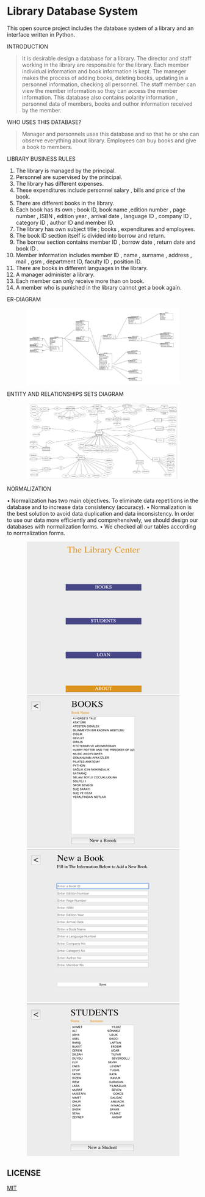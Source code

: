 # Library Database System
This open source project includes the database system of a library and an interface written in Python.

INTRODUCTION

> It is desirable design a database for a library. The director and staff working in the library are responsible for the library. Each member individual information and book information is kept. The maneger makes the process of adding books, deleting books, updating in a personnel information, checking all personnel. The staff member can view the member information so they can access the member information. This database also contains polarity information , personnel data of members, books and outhor information received by the member.

WHO USES THIS DATABASE?

> Manager and personnels uses this database and so that he or she can observe everything about library. Employees can buy books and give a book to members.

LIBRARY BUSINESS RULES

1. The library is managed by the principal.
2. Personnel are supervised by the principal.
3. The library has different expenses.
4. These expenditures include personnel salary , bills and price of the book.
5. There are different books in the library.
6. Each book has its own ; book ID, book name ,edition number , page number , ISBN , edition year , arrival date , language ID , company ID , category ID , author ID and member ID.
7. The library has own subject title ; books , expenditures and employees.
8. The book ID section itself is divided into borrow and return.
9. The borrow section contains member ID , borrow date , return date and book ID .
10. Member information includes member ID , name , surname , address , mail , gsm , department ID, faculty ID , position ID.
11. There are books in different languages in the library.
12. A manager administer a library.
13. Each member can only receive more than on book.
14. A member who is punished in the library cannot get a book again.

ER-DIAGRAM
<div align="center">
    <tr>
    <a>
       <img src="docs/assets/er-diagram.png" alt="erdiagram" height="200"width="400px" />
        </tr>
</div>


ENTITY AND RELATIONSHIPS SETS DIAGRAM
<div align="center">
    <tr>
    <a>
<img src="docs/assets/entity-and-relationships-diagram.png" alt="ersd" height="200"width="400px" />
        </tr>
</div>


NORMALIZATION

• Normalization has two main objectives. To eliminate data repetitions in the database and to increase data consistency (accuracy).
• Normalization is the best solution to avoid data duplication and data inconsistency. In order to use our data more efficiently and comprehensively, we should design our databases with normalization forms.
• We checked all our tables according to normalization forms.


<div align="center">
    <tr>
    <a href="https://allcontributors.org">
        <img src="docs/assets/mainPage.png" alt="welcome 1" height="400"width="400px" />
        <img src="docs/assets/books.png" alt="welcome 2" height="400"width="400px" />
      
   <a href="https://allcontributors.org">
        <img src="docs/assets/newBook.png" alt="welcome 3" height="400"width="400px" />
        <img src="docs/assets/students.png" alt="welcome 4" height="400"width="400px" />
    </a>
        </tr>
</div>

## LICENSE

[MIT](LICENSE)
